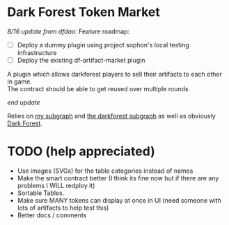 # Dark Forest Token Market

*8/16 update from dfdao*:
Feature roadmap:
  - [ ] Deploy a dummy plugin using project sophon's local testing infrastructure
  - [ ] Deploy the existing df-artifact-market plugin

A plugin which allows darkforest players to sell their artifacts to each other in game.  
The contract should be able to get reused over multiple rounds  

*end update*

Relies on [my subgraph](https://github.com/ZK-farts/DF-market-subgraph) and [the darkforest subgraph](https://github.com/darkforest-eth/eth/tree/master/subgraph) as well as obviously [Dark Forest](https://github.com/darkforest-eth).  

#  TODO (help appreciated)
 - Use images (SVGs) for the table categories instead of names
 - Make the smart contract better (I think its fine now but if there are any problems I WILL redploy it)
 - Sortable Tables.
 - Make sure MANY tokens can display at once in UI (need someone with lots of artifacts to help test this)
 - Better docs / comments
